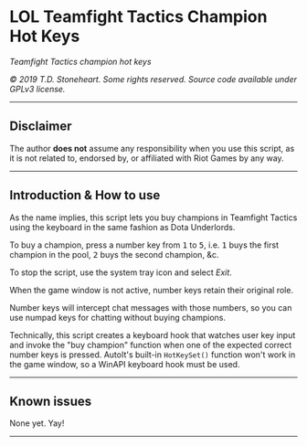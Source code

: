 # LOL Teamfight Tactics Champion Hot Keys

_Teamfight Tactics champion hot keys_

_© 2019 T.D. Stoneheart. Some rights reserved. Source code available under GPLv3 license._

-----

## Disclaimer

The author **does not** assume any responsibility when you use this script, as it is not related to, endorsed by, or affiliated with Riot Games by any way.

-----

## Introduction & How to use

As the name implies, this script lets you buy champions in Teamfight Tactics using the keyboard in the same fashion as Dota Underlords.

To buy a champion, press a number key from <kbd>1</kbd> to <kbd>5</kbd>, i.e. <kbd>1</kbd> buys the first champion in the pool, <kbd>2</kbd> buys the second champion, &c.

To stop the script, use the system tray icon and select _Exit_.

When the game window is not active, number keys retain their original role.

Number keys will intercept chat messages with those numbers, so you can use numpad keys for chatting without buying champions.

Technically, this script creates a keyboard hook that watches user key input and invoke the "buy champion" function when one of the expected correct number keys is pressed. AutoIt's built-in `HotKeySet()` function won't work in the game window, so a WinAPI keyboard hook must be used.

-----

## Known issues

None yet. Yay!

-----
